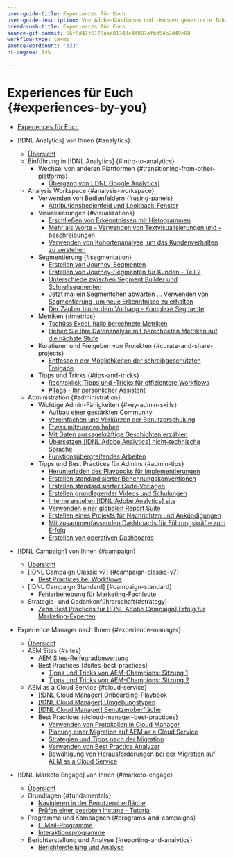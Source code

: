 ```yaml
---
user-guide-title: Experiences für Euch
user-guide-description: Von Adobe-Kundinnen und -Kunden generierte Inhalte
breadcrumb-title: Experiences für Euch
source-git-commit: 56f6d47f6176aaa01343e4f807afbd54b2d49e08
workflow-type: tm+mt
source-wordcount: '333'
ht-degree: 64%

---
```



# Experiences für Euch {#experiences-by-you}

+ [Experiences für Euch](/help/overview.md)

+ [!DNL Analytics] von Ihnen {#analytics}
   + [Übersicht](/help/analytics/overview.md)
   + Einführung in [!DNL Analytics] {#intro-to-analytics}
      + Wechsel von anderen Plattformen {#transitioning-from-other-platforms}
         + [Übergang von [!DNL Google Analytics]](/help/analytics/intro-to-analytics/transitioning-from-other-platforms/transition-from-google-analytics.md)
   + Analysis Workspace {#analysis-workspace}
      + Verwenden von Bedienfeldern {#using-panels}
         + [Attributionsbedienfeld und Lookback-Fenster](/help/analytics/analysis-workspace/using-panels/understanding-adobe-analytics-attribution-panel-and-lookback-windows.md)
      + Visualisierungen {#visualizations}
         + [Erschließen von Erkenntnissen mit Histogrammen](/help/analytics/analysis-workspace/visualizations/unlocking-insights-with-histograms.md)
         + [Mehr als Worte – Verwenden von Textvisualisierungen und -beschreibungen](/help/analytics/analysis-workspace/visualizations/more-than-words-using-text-visualizations-and-descriptions.md)
         + [Verwenden von Kohortenanalyse, um das Kundenverhalten zu verstehen](/help/analytics/analysis-workspace/visualizations/use-cohort-analysis-to-understand-customer-behavior.md)
      + Segmentierung {#segmentation}
         + [Erstellen von Journey-Segmenten](/help/analytics/analysis-workspace/segmentation/building-customer-journey-segments.md)
         + [Erstellen von Journey-Segmenten für Kunden - Teil 2](/help/analytics/analysis-workspace/segmentation/building-customer-journey-segments-part-two.md)
         + [Unterschiede zwischen Segment Builder und Schnellsegmenten](/help/analytics/analysis-workspace/segmentation/differences-between-the-segment-builder-and-quick-segments.md)
         + [Jetzt mal ein Segmentchen abwarten … Verwenden von Segmentierung, um neue Erkenntnisse zu erhalten](/help/analytics/analysis-workspace/segmentation/segmentation-to-discover-new-insights.md)
         + [Der Zauber hinter dem Vorhang - Komplexe Segmente](/help/analytics/analysis-workspace/segmentation/the-magic-behind-the-curtain-complex-segments.md)
      + Metriken {#metrics}
         + [Tschüss Excel, hallo berechnete Metriken](/help/analytics/analysis-workspace/metrics/goodbye-excel-hello-calculated-metrics.md)
         + [Heben Sie Ihre Datenanalyse mit berechneten Metriken auf die nächste Stufe](../analytics/analysis-workspace/metrics/take-your-data-analysis-to-the-next-level-with-calculated-metrics.md)
      + Kuratieren und Freigeben von Projekten {#curate-and-share-projects}
         + [Entfesseln der Möglichkeiten der schreibgeschützten Freigabe](/help/analytics/analysis-workspace/curate-and-share-projects/unlocking-the-power-of-view-only-sharing.md)
      + Tipps und Tricks {#tips-and-tricks}
         + [Rechtsklick-Tipps und -Tricks für effizientere Workflows](/help/analytics/analysis-workspace/tips-and-tricks/right-click-tips-and-tricks-for-more-efficient-workflows.md)
         + [#Tags - Ihr persönlicher Assistent](/help/analytics/analysis-workspace/tips-and-tricks/tags-your-personal-assistant.md)
   + Administration {#administration}
      + Wichtige Admin-Fähigkeiten {#key-admin-skills}
         + [Aufbau einer gestärkten Community](/help/analytics/administration/key-admin-skills/empowered-community.md)
         + [Vereinfachen und Verkürzen der Benutzerschulung](/help/analytics/administration/key-admin-skills/simplify-training-users.md)
         + [Etwas mitzureden haben](/help/analytics/administration/key-admin-skills/gaining-a-seat-at-the-table.md)
         + [Mit Daten aussagekräftige Geschichten erzählen](/help/analytics/administration/key-admin-skills/telling-impactful-stories-with-data.md)
         + [Übersetzen [!DNL Adobe Analytics] nicht-technische Sprache](/help/analytics/administration/key-admin-skills/translating-adobe-analytics-technical-language.md)
         + [Funktionsübergreifendes Arbeiten](/help/analytics/administration/key-admin-skills/working-cross-functionally.md)
      + Tipps und Best Practices für Admins {#admin-tips}
         + [Herunterladen des Playbooks für Implementierungen](/help/analytics/administration/admin-tips/download-the-adobe-analytics-implementation-playbook.md)
         + [Erstellen standardisierter Benennungskonventionen](/help/analytics/administration/admin-tips/create-standardized-naming-conventions.md)
         + [Erstellen standardisierter Code-Vorlagen](/help/analytics/administration/admin-tips/create-standardized-code-templates.md)
         + [Erstellen grundlegender Videos und Schulungen](/help/analytics/administration/admin-tips/create-basic-videos-and-training.md)
         + [Interne erstellen [!DNL Adobe Analytics] site](/help/analytics/administration/admin-tips/create-an-internal-adobe-analytics-site.md)
         + [Verwenden einer globalen Report Suite](/help/analytics/administration/admin-tips/use-a-global-report-suite.md)
         + [Erstellen eines Projekts für Nachrichten und Ankündigungen](/help/analytics/administration/admin-tips/create-a-news-and-announcements-project.md)
         + [Mit zusammenfassenden Dashboards für Führungskräfte zum Erfolg](/help/analytics/administration/admin-tips/driving-success-with-executive-summary-dashboards.md)
         + [Erstellen von operativen Dashboards](/help/analytics/administration/admin-tips/create-operational-dashboards.md)
+ [!DNL Campaign] von Ihnen {#campaign}
   + [Übersicht](/help/campaign/overview.md)
   + [!DNL Campaign Classic v7] {#campaign-classic-v7}
      + [Best Practices bei Workflows](/help/campaign/ac-v7/workflow-best-practices-for-marketers.md)
   + [!DNL Campaign Standard] {#campaign-standard}
      + [Fehlerbehebung für Marketing-Fachleute](/help/campaign/acs/troubleshooting-for-marketers.md)
   + Strategie- und Gedankenführerschaft{#strategy}
      + [Zehn Best Practices für [!DNL Adobe Campaign] Erfolg für Marketing-Experten](/help/campaign/10-best-practices-for-marketers.md)
+ Experience Manager nach Ihnen {#experience-manager}
   + [Übersicht](/help/experience-manager/overview.md)
   + AEM Sites {#sites}
      + [AEM Sites-Reifegradbewertung](/help/experience-manager/sites/expert-resources/maturity-assessment.md)
      + Best Practices {#sites-best-practices}
         + [Tipps und Tricks von AEM-Champions: Sitzung 1](/help/experience-manager/sites/expert-resources/champion-tips-1.md)
         + [Tipps und Tricks von AEM-Champions: Sitzung 2](/help/experience-manager/sites/expert-resources/champion-tips-2.md)
   + AEM as a Cloud Service {#cloud-service}
      + [[!DNL Cloud Manager] Onboarding-Playbook](/help/experience-manager/cloud-service/expert-resources/aem-champions/onboarding-playbook.md)
      + [[!DNL Cloud Manager] Umgebungstypen](/help/experience-manager/cloud-service/expert-resources/aem-champions/environment-types.md)
      + [[!DNL Cloud Manager] Benutzeroberfläche](/help/experience-manager/cloud-service/expert-resources/aem-champions/cloud-manager-ui.md)
      + Best Practices {#cloud-manager-best-practices}
         + [Verwenden von Protokollen in Cloud Manager](/help/experience-manager/cloud-service/expert-resources/aem-champions/cloud-manager-using-logs.md)
         + [Planung einer Migration auf AEM as a Cloud Service](/help/experience-manager/cloud-service/expert-resources/aem-champions/migration.md)
         + [Strategien und Tipps nach der Migration](/help/experience-manager/cloud-service/expert-resources/aem-champions/post-migration.md)
         + [Verwenden von Best Practice Analyzer](/help/experience-manager/cloud-service/expert-resources/aem-champions/best-practice-analyzer.md)
         + [Bewältigung von Herausforderungen bei der Migration auf AEM as a Cloud Service](/help/experience-manager/cloud-service/expert-resources/aem-champions/migration-challenges.md)
+ [!DNL Marketo Engage] von Ihnen {#marketo-engage}
   + [Übersicht](/help/marketo/overview.md)
   + Grundlagen {#fundamentals}
      + [Navigieren in der Benutzeroberfläche](/help/marketo/fundamentals/ui-navigation.md)
      + [Prüfen einer geerbten Instanz - Tutorial](https://experienceleague.adobe.com/docs/experiences-by-you/auditing-an-inherited-instance/overview.html)
   + Programme und Kampagnen {#programs-and-campaigns}
      + [E-Mail-Programme](/help/marketo/programs/email-programs.md)
      + [Interaktionsprogramme](/help/marketo/programs/engagement-programs.md)
   + Berichterstellung und Analyse {#reporting-and-analytics}
      + [Berichterstellung und Analyse](/help/marketo/reporting/reporting-and-analytics.md)
